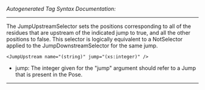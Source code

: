 _Autogenerated Tag Syntax Documentation:_

---
The JumpUpstreamSelector sets the positions corresponding to all of the residues that are upstream of the indicated jump to true, and all the other positions to false. This selector is logically equivalent to a NotSelector applied to the JumpDownstreamSelector for the same jump.

```
<JumpUpstream name="(string)" jump="(xs:integer)" />
```

-   jump: The integer given for the "jump" argument should refer to a Jump that is present in the Pose.

---
